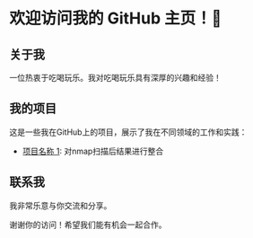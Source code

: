 # 欢迎访问我的 GitHub 主页！👋

## 关于我
一位热衷于吃喝玩乐。我对吃喝玩乐具有深厚的兴趣和经验！

## 我的项目
这是一些我在GitHub上的项目，展示了我在不同领域的工作和实践：

- [项目名称 1](https://github.com/zhangzhihui1204/nmap-combine): 对nmap扫描后结果进行整合


## 联系我
我非常乐意与你交流和分享。


谢谢你的访问！希望我们能有机会一起合作。

